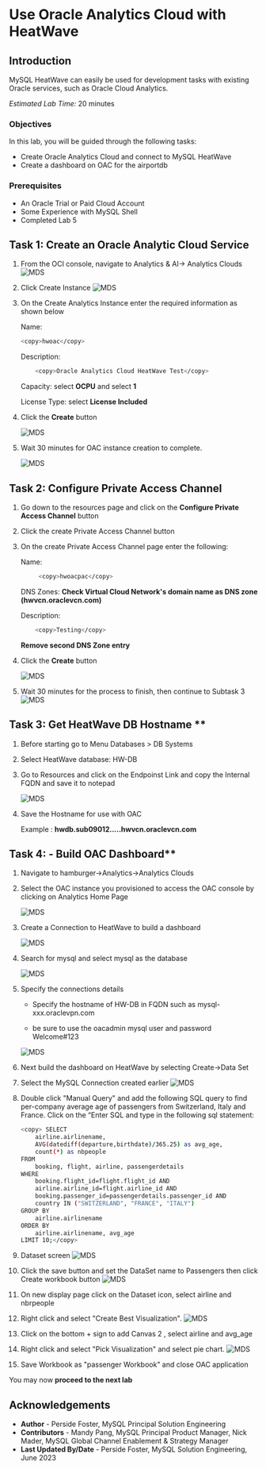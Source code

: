 # Use Oracle Analytics Cloud with HeatWave

## Introduction

MySQL HeatWave can easily be used for development tasks with existing Oracle services, such as Oracle Cloud Analytics.

_Estimated Lab Time:_ 20 minutes

### Objectives

In this lab, you will be guided through the following tasks:

- Create Oracle Analytics Cloud and connect to MySQL HeatWave
- Create a dashboard on OAC for the airportdb

### Prerequisites

- An Oracle Trial or Paid Cloud Account
- Some Experience with MySQL Shell
- Completed Lab 5

## Task 1:  Create an Oracle Analytic Cloud Service

1. From the OCI console, navigate to Analytics & AI-> Analytics Clouds
 ![MDS](./images/analytics-menu.png " analytics menu")

2. Click Create Instance
 ![MDS](./images/create-instance-oac.png "create-instance-oac ")

3. On the Create Analytics Instance enter the required information as shown below

    Name:

    ```bash
    <copy>hwoac</copy> 
    ```

    Description:

    ```bash
        <copy>Oracle Analytics Cloud HeatWave Test</copy>
    ```

    Capacity: select **OCPU** and select **1**

    License Type: select **License Included**

4. Click the **Create** button

    ![MDS](./images/config-oac.png "config-oac ")

5. Wait 30 minutes for OAC instance creation to complete.

    ![MDS](./images/created-oac.png " created-oac")

## Task 2: Configure Private Access Channel

1. Go down to the resources page and click on the **Configure Private Access Channel**  button

2. Click the create Private Access Channel button

3. On the create Private Access Channel page enter the following:

    Name:

    ```bash
         <copy>hwoacpac</copy>
    ```

    DNS Zones:
    **Check Virtual Cloud Network's domain name as DNS zone (hwvcn.oraclevcn.com)**

    Description:

    ```bash
        <copy>Testing</copy>
    ```

    **Remove second  DNS Zone entry**

4. Click the **Create** button

    ![MDS](./images/config-pac-oac.png " config-pac-oac")

5. Wait 30 minutes for the process to finish, then continue to Subtask 3
![MDS](./images/created-pac-oac.png " created-pac-oac")

## Task 3: Get HeatWave DB Hostname **

1. Before starting go to Menu Databases > DB Systems

2. Select HeatWave database: HW-DB

3. Go to Resources and click on the Endpoinst Link and  copy the Internal FQDN and save it to notepad

    ![MDS](./images/hw-db-endpoint.png "hw-db-endpoint ")

4. Save the Hostname for use with OAC

    Example : **hwdb.sub09012.....hwvcn.oraclevcn.com**

## Task 4: - Build OAC Dashboard**

1. Navigate to hamburger->Analytics->Analytics Clouds

2. Select the OAC instance you provisioned to access the OAC console by clicking on Analytics Home Page

    ![MDS](./images/analytics-go-home-page.png "analytics-go-home-page ")

3. Create a Connection to HeatWave to build a dashboard

    ![MDS](./images/analytics-home-page.png " analytics-home-page")

4. Search for mysql and select mysql as the database

    ![MDS](./images/add-connection-mysql.png "add-connection-mysql ")

5. Specify the connections details

    - Specify the hostname of HW-DB in FQDN such as mysql-xxx.oraclevpn.com

    - be sure to use the oacadmin mysql user and password Welcome#123

    ![MDS](./images/config-add-connection-mysql.png "config-add-connection-mysql ")

6. Next build the dashboard on HeatWave by selecting Create->Data Set
7. Select the MySQL Connection created earlier
    ![MDS](./images/manual-query-select.png "cmanual-query-select ")

8. Double click "Manual Query" and add the following SQL query to find per-company average age of passengers from Switzerland, Italy and France. Click on the “Enter SQL and type in the following sql statement:

    ```bash  
    <copy> SELECT
        airline.airlinename,
        AVG(datediff(departure,birthdate)/365.25) as avg_age,
        count(*) as nbpeople
    FROM
        booking, flight, airline, passengerdetails
    WHERE
        booking.flight_id=flight.flight_id AND
        airline.airline_id=flight.airline_id AND
        booking.passenger_id=passengerdetails.passenger_id AND
        country IN ("SWITZERLAND", "FRANCE", "ITALY")
    GROUP BY
        airline.airlinename
    ORDER BY
        airline.airlinename, avg_age
    LIMIT 10;</copy>
    ```

9. Dataset screen
    ![MDS](./images/new-data-set-oac.png "new-data-set-oac ")

10. Click the  save button and set the DataSet name to Passengers then click Create workbook button
    ![MDS](./images/create-workbook-oac.png "create-workbook-oac")

11. On new display page  click on the Dataset icon, select airline and nbrpeople
12. Right click and select "Create Best Visualization".
    ![MDS](./images/best-visualization-oac.png "best-visualization-oac")

13. Click on the bottom + sign to add Canvas 2 , select airline and avg_age
14. Right click and select "Pick Visualization" and select pie chart.
    ![MDS](./images/pick-visualization-oac.png "pick-visualization-oac ")

15. Save Workbook as "passenger Workbook" and close OAC application

You may now **proceed to the next lab**

## Acknowledgements

- **Author** - Perside Foster, MySQL Principal Solution Engineering
- **Contributors** - Mandy Pang, MySQL Principal Product Manager,  Nick Mader, MySQL Global Channel Enablement & Strategy Manager
- **Last Updated By/Date** - Perside Foster, MySQL Solution Engineering, June 2023